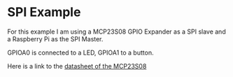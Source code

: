 # SPI Example

For this example I am using a MCP23S08 GPIO Expander as a SPI slave and a Raspberry Pi as the SPI Master.

GPIOA0 is connected to a LED, GPIOA1 to a button.

Here is a link to the [datasheet of the MCP23S08](https://ww1.microchip.com/downloads/en/DeviceDoc/MCP23008-MCP23S08-Data-Sheet-20001919F.pdf)
